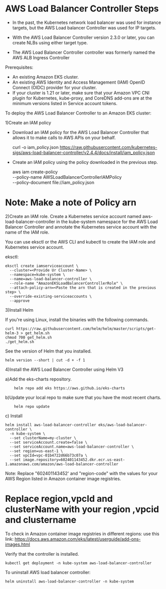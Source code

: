 # AWS Load Balancer Controller Steps

* In the past, the Kubernetes network load balancer was used for instance targets, but the AWS Load balancer Controller was used for IP targets. 

* With the AWS Load Balancer Controller version 2.3.0 or later, you can create NLBs using either target type. 

* The AWS Load Balancer Controller controller was formerly named the AWS ALB Ingress Controller

Prerequisites:

* An existing Amazon EKS cluster.
* An existing AWS Identity and Access Management (IAM) OpenID Connect (OIDC) provider for your cluster.
* If your cluster is 1.21 or later, make sure that your Amazon VPC CNI plugin for Kubernetes, kube-proxy, and CoreDNS add-ons are at the minimum versions listed in Service account tokens.

To deploy the AWS Load Balancer Controller to an Amazon EKS cluster:

1)Create an IAM policy

  * Download an IAM policy for the AWS Load Balancer Controller that allows it to make calls to AWS APIs on your behalf.


    curl -o iam_policy.json https://raw.githubusercontent.com/kubernetes-sigs/aws-load-balancer-controller/v2.4.4/docs/install/iam_policy.json
    
 * Create an IAM policy using the policy downloaded in the previous step.


    aws iam create-policy \
    --policy-name AWSLoadBalancerControllerIAMPolicy \
    --policy-document file://iam_policy.json

# Note: Make a note of Policy arn

2)Create an IAM role. Create a Kubernetes service account named aws-load-balancer-controller in the kube-system namespace for the AWS Load Balancer Controller and annotate the Kubernetes service account with the name of the IAM role.

You can use eksctl or the AWS CLI and kubectl to create the IAM role and Kubernetes service account.

eksctl:

    eksctl create iamserviceaccount \
      --cluster=<Provide Ur Cluster-Name> \
      --namespace=kube-system \
      --name=aws-load-balancer-controller \
      --role-name "AmazonEKSLoadBalancerControllerRole" \
      --attach-policy-arn=<Paste the arn that is created in the previous step> \
      --override-existing-serviceaccounts \
      --approve

3)Install Helm

If you're using Linux, install the binaries with the following commands.

    curl https://raw.githubusercontent.com/helm/helm/master/scripts/get-helm-3 > get_helm.sh
    chmod 700 get_helm.sh
    ./get_helm.sh

See the version of Helm that you installed.

    helm version --short | cut -d + -f 1

4)Install the AWS Load Balancer Controller using Helm V3

a)Add the eks-charts repository.
    
        helm repo add eks https://aws.github.io/eks-charts

b)Update your local repo to make sure that you have the most recent charts.
        
        helm repo update
c) Install 

    helm install aws-load-balancer-controller eks/aws-load-balancer-controller \
      -n kube-system \
      --set clusterName=my-cluster \
      --set serviceAccount.create=false \
      --set serviceAccount.name=aws-load-balancer-controller \
      --set region=us-east-1 \
      --set vpcId=vpc-01b4722d66b73c07a \
      --set image.repository=602401143452.dkr.ecr.us-east-1.amazonaws.com/amazon/aws-load-balancer-controller


Note: Replace "602401143452' and "region-code" with the values for your AWS Region listed in Amazon container image registries.

# Replace region,vpcId and clusterName with your region ,vpcid and clustername

To check in Amazon container image registries in different regions:
    use this link: https://docs.aws.amazon.com/eks/latest/userguide/add-ons-images.html

Verify that the controller is installed.

    kubectl get deployment -n kube-system aws-load-balancer-controller

To uninstall AWS load balancer controller:

    helm uninstall aws-load-balancer-controller -n kube-system 








 








